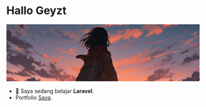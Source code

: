 # Hallo Geyzt

![banner](img/banner.jpg)

<!--
**alfin0881/alfin0881** is a ✨ _special_ ✨ repository because its `README.md` (this file) appears on your GitHub profile.

Here are some ideas to get you started:

- 🔭 I’m currently working on ...
- 🌱 I’m currently learning ...
- 👯 I’m looking to collaborate on ...
- 🤔 I’m looking for help with ...
- 💬 Ask me about ...
- 📫 How to reach me: ...
- 😄 Pronouns: ...
- ⚡ Fun fact: ...
-->
- 🤖 Saya sedang belajar **Laravel**.
- Portfolio [Saya](https://alfin0881.github.io/portfolio/). 

